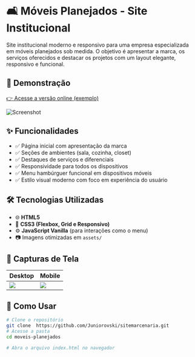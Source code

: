 # 🛋️ Móveis Planejados - Site Institucional

Site institucional moderno e responsivo para uma empresa especializada em móveis planejados sob medida. O objetivo é apresentar a marca, os serviços oferecidos e destacar os projetos com um layout elegante, responsivo e funcional.

## 🔗 Demonstração

[👉 Acesse a versão online (exemplo)](https://seusite.com)

![Screenshot](./assets/screenshot-home.png)

## ✨ Funcionalidades

- ✅ Página inicial com apresentação da marca  
- ✅ Seções de ambientes (sala, cozinha, closet)  
- ✅ Destaques de serviços e diferenciais  
- ✅ Responsividade para todos os dispositivos  
- ✅ Menu hambúrguer funcional em dispositivos móveis  
- ✅ Estilo visual moderno com foco em experiência do usuário  

## 🛠️ Tecnologias Utilizadas

- 🌐 **HTML5**
- 🎨 **CSS3 (Flexbox, Grid e Responsivo)**
- ⚙️ **JavaScript Vanilla** (para interações como o menu)
- 📷 Imagens otimizadas em `assets/`

## 📸 Capturas de Tela

| Desktop | Mobile |
|--------|--------|
| ![](./assets/screenshot-desktop.png) | ![](./assets/screenshot-mobile.png) |

## 🧩 Como Usar

```bash
# Clone o repositório
git clone  https://github.com/Juniorovski/sitemarcenaria.git
# Acesse a pasta
cd moveis-planejados

# Abra o arquivo index.html no navegador
